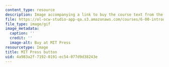 ```yaml
---
content_type: resource
description: Image accompanying a link to buy the course text from the MIT Press.
file: https://ol-ocw-studio-app-qa.s3.amazonaws.com/courses/6-00-introduction-to-computer-science-and-programming-fall-2008/4a983a2f71920191ec54077d9d38243e_mp_logo.gif
file_type: image/gif
image_metadata:
  caption: ''
  credit: ''
  image-alt: Buy at MIT Press
resourcetype: Image
title: MIT Press button
uid: 4a983a2f-7192-0191-ec54-077d9d38243e
---
```

